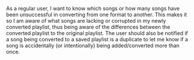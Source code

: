 As a regular user, I want to know which songs or how many songs have been unsuccessful in converting from one format to another. This makes it so I am aware of what songs are lacking or corrupted in my newly converted playlist, thus being aware of the differences between the converted playlist to the original playlist. The user should also be notified if a song being converted to a saved playlist is a duplicate to let me know if a song is accidentally (or intentionally) being added/converted more than once.